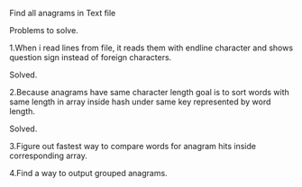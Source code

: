 Find all anagrams in Text file

Problems to solve.

1.When i read lines from file, it reads them with endline character and shows question sign instead of foreign characters.

Solved.

2.Because anagrams have same character length goal is to sort words with same length in array inside hash under same key represented by word length.

Solved.

3.Figure out fastest way to compare words for anagram hits inside corresponding array.



4.Find a way to output grouped anagrams.
